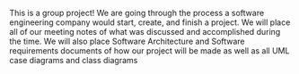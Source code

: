 This is a group project!
We are going through the process a software engineering company would start, create, and finish a project. 
We will place all of our meeting notes of what was discussed and accomplished during the time. 
We will also place Software Architecture and Software requirements documents of how our project will be made as well as all UML case diagrams and class diagrams


